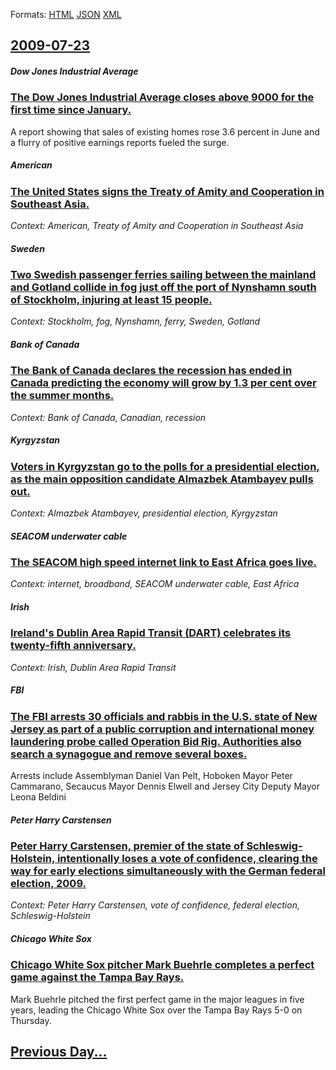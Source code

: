 
Formats: [HTML](2009/07/23/index.html)  [JSON](2009/07/23/index.json)  [XML](2009/07/23/index.xml)  

## [2009-07-23](/news/2009/07/23/index.md)

##### Dow Jones Industrial Average
### [ The Dow Jones Industrial Average closes above 9000 for the first time since January. ](/news/2009/07/23/the-dow-jones-industrial-average-closes-above-9000-for-the-first-time-since-january.md)
A report showing that sales of existing homes rose 3.6 percent in June and a flurry of positive earnings reports fueled the surge.

##### American
### [ The United States signs the Treaty of Amity and Cooperation in Southeast Asia. ](/news/2009/07/23/the-united-states-signs-the-treaty-of-amity-and-cooperation-in-southeast-asia.md)
_Context: American, Treaty of Amity and Cooperation in Southeast Asia_

##### Sweden
### [ Two Swedish passenger ferries sailing between the mainland and Gotland collide in fog just off the port of Nynshamn south of Stockholm, injuring at least 15 people. ](/news/2009/07/23/two-swedish-passenger-ferries-sailing-between-the-mainland-and-gotland-collide-in-fog-just-off-the-port-of-nynashamn-south-of-stockholm-in.md)
_Context: Stockholm, fog, Nynshamn, ferry, Sweden, Gotland_

##### Bank of Canada
### [ The Bank of Canada declares the recession has ended in Canada predicting the economy will grow by 1.3 per cent over the summer months. ](/news/2009/07/23/the-bank-of-canada-declares-the-recession-has-ended-in-canada-predicting-the-economy-will-grow-by-1-3-per-cent-over-the-summer-months.md)
_Context: Bank of Canada, Canadian, recession_

##### Kyrgyzstan
### [ Voters in Kyrgyzstan go to the polls for a presidential election, as the main opposition candidate Almazbek Atambayev pulls out. ](/news/2009/07/23/voters-in-kyrgyzstan-go-to-the-polls-for-a-presidential-election-as-the-main-opposition-candidate-almazbek-atambayev-pulls-out.md)
_Context: Almazbek Atambayev, presidential election, Kyrgyzstan_

##### SEACOM underwater cable
### [ The SEACOM high speed internet link to East Africa goes live. ](/news/2009/07/23/the-seacom-high-speed-internet-link-to-east-africa-goes-live.md)
_Context: internet, broadband, SEACOM underwater cable, East Africa_

##### Irish
### [ Ireland's Dublin Area Rapid Transit (DART) celebrates its twenty-fifth anniversary. ](/news/2009/07/23/ireland-s-dublin-area-rapid-transit-dart-celebrates-its-twenty-fifth-anniversary.md)
_Context: Irish, Dublin Area Rapid Transit_

##### FBI
### [ The FBI arrests 30 officials and rabbis in the U.S. state of New Jersey as part of a public corruption and international money laundering probe called Operation Bid Rig. Authorities also search a synagogue and remove several boxes. ](/news/2009/07/23/the-fbi-arrests-30-officials-and-rabbis-in-the-u-s-state-of-new-jersey-as-part-of-a-public-corruption-and-international-money-laundering-p.md)
Arrests include Assemblyman Daniel Van Pelt, Hoboken Mayor Peter Cammarano, Secaucus Mayor Dennis Elwell and Jersey City Deputy Mayor Leona Beldini

##### Peter Harry Carstensen
### [ Peter Harry Carstensen, premier of the state of Schleswig-Holstein, intentionally loses a vote of confidence, clearing the way for early elections simultaneously with the German federal election, 2009. ](/news/2009/07/23/peter-harry-carstensen-premier-of-the-state-of-schleswig-holstein-intentionally-loses-a-vote-of-confidence-clearing-the-way-for-early-el.md)
_Context: Peter Harry Carstensen, vote of confidence, federal election, Schleswig-Holstein_

##### Chicago White Sox
### [ Chicago White Sox pitcher Mark Buehrle completes a perfect game against the Tampa Bay Rays. ](/news/2009/07/23/chicago-white-sox-pitcher-mark-buehrle-completes-a-perfect-game-against-the-tampa-bay-rays.md)
Mark Buehrle pitched the first perfect game in the major leagues in five years, leading the Chicago White Sox over the Tampa Bay Rays 5-0 on Thursday.

## [Previous Day...](/news/2009/07/22/index.md)

